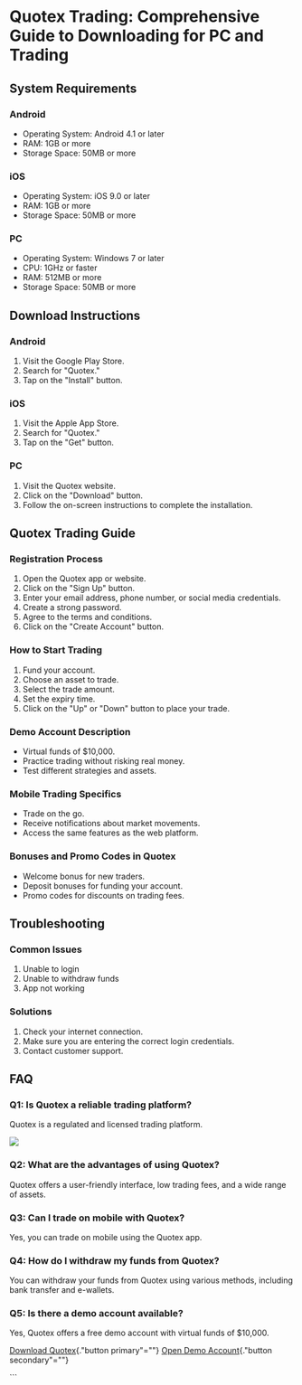 # Quotex Trading: Comprehensive Guide to Downloading for PC and Trading

## System Requirements

### Android

-   Operating System: Android 4.1 or later
-   RAM: 1GB or more
-   Storage Space: 50MB or more

### iOS

-   Operating System: iOS 9.0 or later
-   RAM: 1GB or more
-   Storage Space: 50MB or more

### PC

-   Operating System: Windows 7 or later
-   CPU: 1GHz or faster
-   RAM: 512MB or more
-   Storage Space: 50MB or more

## Download Instructions

### Android

1.  Visit the Google Play Store.
2.  Search for "Quotex."
3.  Tap on the "Install" button.

### iOS

1.  Visit the Apple App Store.
2.  Search for "Quotex."
3.  Tap on the "Get" button.

### PC

1.  Visit the Quotex website.
2.  Click on the "Download" button.
3.  Follow the on-screen instructions to complete the installation.

## Quotex Trading Guide

### Registration Process

1.  Open the Quotex app or website.
2.  Click on the "Sign Up" button.
3.  Enter your email address, phone number, or social media credentials.
4.  Create a strong password.
5.  Agree to the terms and conditions.
6.  Click on the "Create Account" button.

### How to Start Trading

1.  Fund your account.
2.  Choose an asset to trade.
3.  Select the trade amount.
4.  Set the expiry time.
5.  Click on the "Up" or "Down" button to place your trade.

### Demo Account Description

-   Virtual funds of \$10,000.
-   Practice trading without risking real money.
-   Test different strategies and assets.

### Mobile Trading Specifics

-   Trade on the go.
-   Receive notifications about market movements.
-   Access the same features as the web platform.

### Bonuses and Promo Codes in Quotex

-   Welcome bonus for new traders.
-   Deposit bonuses for funding your account.
-   Promo codes for discounts on trading fees.

## Troubleshooting

### Common Issues

1.  Unable to login
2.  Unable to withdraw funds
3.  App not working

### Solutions

1.  Check your internet connection.
2.  Make sure you are entering the correct login credentials.
3.  Contact customer support.

## FAQ

### Q1: Is Quotex a reliable trading platform?

Quotex is a regulated and licensed trading platform.

[![](https://static.quotex.io/files/5_en/300_250.jpg)](https://traff.sbs/brokerqxsignupf)

### Q2: What are the advantages of using Quotex?

Quotex offers a user-friendly interface, low trading fees, and a wide
range of assets.

### Q3: Can I trade on mobile with Quotex?

Yes, you can trade on mobile using the Quotex app.

### Q4: How do I withdraw my funds from Quotex?

You can withdraw your funds from Quotex using various methods, including
bank transfer and e-wallets.

### Q5: Is there a demo account available?

Yes, Quotex offers a free demo account with virtual funds of \$10,000.

[Download Quotex](\%22https://traff.sbs/quotexonelink\%22){."button
primary"=""} [Open Demo
Account](\%22https://traff.sbs/quotexonelink\%22){."button
secondary"=""}

\`\`\`

